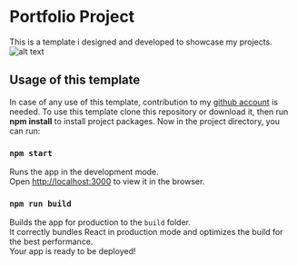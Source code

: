 # Portfolio Project

This is a template i designed and developed to showcase my projects.
![alt text](https://github.com/farhad-gh-dev/portfolio-en/blob/master/src/Assets/screenshot.png?raw=true)

## Usage of this template

In case of any use of this template, contribution to my [github account](https://github.com/farhad-gh-dev) is needed.
To use this template clone this repository or download it, then run **npm install** to install project packages.
Now in the project directory, you can run:

### `npm start`

Runs the app in the development mode.\
Open [http://localhost:3000](http://localhost:3000) to view it in the browser.

### `npm run build`

Builds the app for production to the `build` folder.\
It correctly bundles React in production mode and optimizes the build for the best performance.\
Your app is ready to be deployed!
